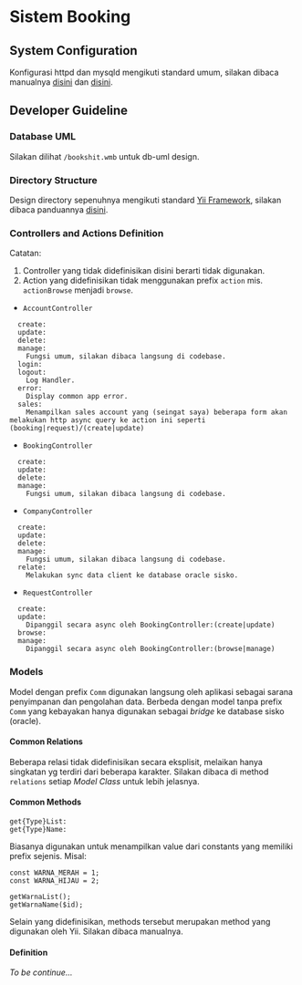 # Sistem Booking

## System Configuration
Konfigurasi httpd dan mysqld mengikuti standard umum, silakan dibaca manualnya [disini](http://nginx.org/en/docs/) dan [disini](http://dev.mysql.com/doc/refman/5.5/en/index.html).

## Developer Guideline

### Database UML
Silakan dilihat `/bookshit.wmb` untuk db-uml design.

### Directory Structure
Design directory sepenuhnya mengikuti standard [Yii Framework](http://www.yiiframework.com), silakan dibaca panduannya [disini](http://www.yiiframework.com/doc/).

### Controllers and Actions Definition
Catatan:  
1. Controller yang tidak didefinisikan disini berarti tidak digunakan.
2. Action yang didefinisikan tidak menggunakan prefix `action` mis. `actionBrowse` menjadi `browse`.

* `AccountController`
```
  create:
  update:
  delete:
  manage:
    Fungsi umum, silakan dibaca langsung di codebase.
  login:
  logout:
    Log Handler.
  error:
    Display common app error.
  sales:
    Menampilkan sales account yang (seingat saya) beberapa form akan melakukan http async query ke action ini seperti (booking|request)/(create|update)
```

* `BookingController`
```
  create:
  update:
  delete:
  manage:
    Fungsi umum, silakan dibaca langsung di codebase.
```

* `CompanyController`
```
  create:
  update:
  delete:
  manage:
    Fungsi umum, silakan dibaca langsung di codebase.
  relate:
	Melakukan sync data client ke database oracle sisko.
```

* `RequestController`
```
  create:
  update:
    Dipanggil secara async oleh BookingController:(create|update)
  browse:
  manage:
    Dipanggil secara async oleh BookingController:(browse|manage)
```

### Models
Model dengan prefix `Comm` digunakan langsung oleh aplikasi sebagai sarana penyimpanan dan pengolahan data. Berbeda dengan model tanpa prefix `Comm` yang kebayakan hanya digunakan sebagai *bridge* ke database sisko (oracle).

#### Common Relations
Beberapa relasi tidak didefinisikan secara eksplisit, melaikan hanya singkatan yg terdiri dari beberapa karakter. Silakan dibaca di method `relations` setiap *Model Class* untuk lebih jelasnya.

#### Common Methods
```
get{Type}List:
get{Type}Name:
```
Biasanya digunakan untuk menampilkan value dari constants yang memiliki prefix sejenis.
Misal:
```
const WARNA_MERAH = 1;
const WARNA_HIJAU = 2;

getWarnaList();
getWarnaName($id);
```

Selain yang didefinisikan, methods tersebut merupakan method yang digunakan oleh Yii. Silakan dibaca manualnya.

#### Definition
*To be continue...*